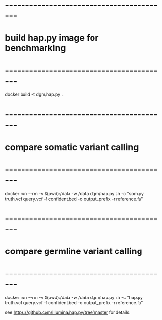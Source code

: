 # -----------------------------------------
# build hap.py image for benchmarking
# -----------------------------------------
docker build -t dgm/hap.py .

# -----------------------------------------
# compare somatic variant calling 
# -----------------------------------------

docker run --rm -v $(pwd):/data -w /data dgm/hap.py sh -c "som.py truth.vcf query.vcf -f confident.bed -o output_prefix -r reference.fa"

# -----------------------------------------
# compare germline variant calling 
# -----------------------------------------
docker run --rm -v $(pwd):/data -w /data dgm/hap.py sh -c "hap.py truth.vcf query.vcf -f confident.bed -o output_prefix -r reference.fa"


see https://github.com/Illumina/hap.py/tree/master for details.